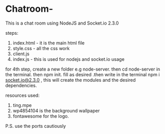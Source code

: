# Chatroom-
This is a chat room using NodeJS and Socket.io 2.3.0

steps: 
1. index.html  - it is the main html file 
2. style.css  - all the css work
3. client.js 
4. index.js - this is used for nodejs and socket.io usage 

for 4th step, create a new folder e.g node-server. then cd node-server in the terminal. then npm init. fill as desired .then write in the terminal npm i socket.io@2.3.0 , this will create the modules and the desired dependencies. 

resources used: 
1. ting.mpe
2. wp4854104 is the background wallpaper
3. fontawesome for the logo.

P.S. use the ports cautiously 



